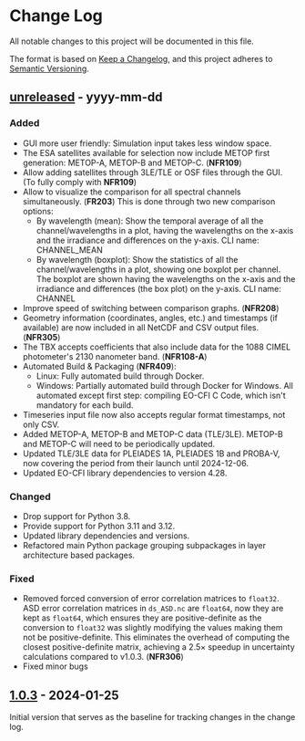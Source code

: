 # Change Log

All notable changes to this project will be documented in this file.

The format is based on [Keep a Changelog](https://keepachangelog.com/en/1.1.0/),
and this project adheres to [Semantic Versioning](https://semver.org/spec/v2.0.0.html).

[//]: # "## [1.1.0] - yyyy-mm-dd"

## [unreleased] - yyyy-mm-dd

### Added

- GUI more user friendly: Simulation input takes less window space.
- The ESA satellites available for selection now include METOP first generation: METOP-A, METOP-B and METOP-C. (**NFR109**)
- Allow adding satellites through 3LE/TLE or OSF files through the GUI. (To fully comply with **NFR109**)
- Allow to visualize the comparison for all spectral channels simultaneously. (**FR203**) This is done through two new comparison options:
  - By wavelength (mean): Show the temporal average of all the channel/wavelengths in a plot, having the wavelengths on the x-axis and the irradiance and differences on the y-axis. CLI name: CHANNEL_MEAN
  - By wavelength (boxplot): Show the statistics of all the channel/wavelengths in a plot, showing one boxplot per channel. The boxplot are shown having the wavelengths on the x-axis and the irradiance and differences (the box plot) on the y-axis. CLI name: CHANNEL
- Improve speed of switching between comparison graphs. (**NFR208**)
- Geometry information (coordinates, angles, etc.) and timestamps (if available) are now included in all NetCDF and CSV output files. (**NFR305**)
- The TBX accepts coefficients that also include data for the 1088 CIMEL photometer's 2130 nanometer band. (**NFR108-A**)
- Automated Build & Packaging (**NFR409**):
  - Linux: Fully automated build through Docker.
  - Windows: Partially automated build through Docker for Windows. All automated except first step:
    compiling EO-CFI C Code, which isn't mandatory for each build.
- Timeseries input file now also accepts regular format timestamps, not only CSV.
- Added METOP-A, METOP-B and METOP-C data (TLE/3LE). METOP-B and METOP-C will need to be periodically updated.
- Updated TLE/3LE data for PLEIADES 1A, PLEIADES 1B and PROBA-V, now covering the period from their launch until 2024-12-06.
- Updated EO-CFI library dependencies to version 4.28.

### Changed

- Drop support for Python 3.8.
- Provide support for Python 3.11 and 3.12.
- Updated library dependencies and versions.
- Refactored main Python package grouping subpackages in layer architecture based packages.

### Fixed

- Removed forced conversion of error correlation matrices to `float32`. ASD error correlation matrices in `ds_ASD.nc`
are `float64`, now they are kept as `float64`, which ensures they are positive-definite as the conversion to `float32` was
slightly modifying the values making them not be positive-definite. This eliminates the
overhead of computing the closest positive-definite matrix, achieving a 2.5× speedup in uncertainty
calculations compared to v1.0.3. (**NFR306**)
- Fixed minor bugs

## [1.0.3] - 2024-01-25

Initial version that serves as the baseline for tracking changes in the change log.


[unreleased]: https://github.com/LIME-ESA/lime_tbx/compare/v1.0.3...HEAD
[//]: # "[1.1.0]: https://github.com/LIME-ESA/lime_tbx/compare/v1.0.3...v1.1.0"
[1.0.3]: https://github.com/LIME-ESA/lime_tbx/releases/tag/v1.0.3
